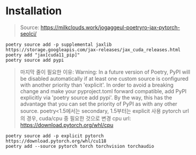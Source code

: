 # Installation

> Source: https://milkclouds.work/jogaggeul-poetryro-jax-pytorch-seolci/
```
poetry source add -p supplemental jaxlib https://storage.googleapis.com/jax-releases/jax_cuda_releases.html
poetry add "jax[cuda11_pip]"
poetry source add pypi
```
> 마지막 줄이 필요한 이유: Warning: In a future version of Poetry, PyPI will be disabled automatically if at least one custom source is configured with another priority than 'explicit'. In order to avoid a breaking change and make your pyproject.toml forward compatible, add PyPI explicitly via 'poetry source add pypi'. By the way, this has the advantage that you can set the priority of PyPI as with any other source.
> poetry<1.5에서는 secondary, 1.5부터는 explicit 사용
> pytorch url의 경우, cuda/cpu 중 필요한 것으로 변경
> cpu url: https://download.pytorch.org/whl/cpu
```
poetry source add -p explicit pytorch https://download.pytorch.org/whl/cu118
poetry add --source pytorch torch torchvision torchaudio
```